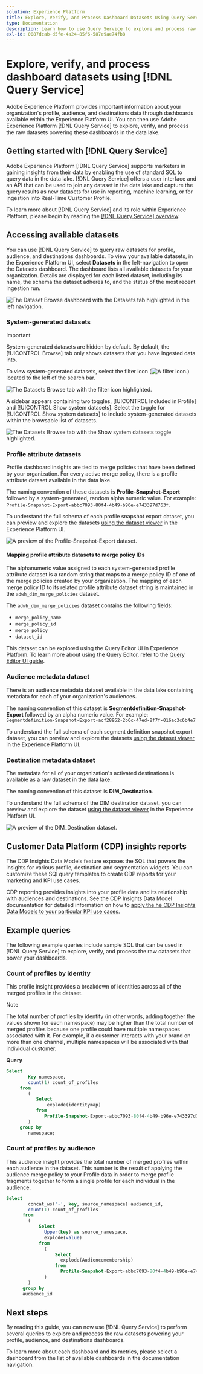 ```yaml
---
solution: Experience Platform
title: Explore, Verify, and Process Dashboard Datasets Using Query Service
type: Documentation
description: Learn how to use Query Service to explore and process raw datasets powering profile, audience, and destination dashboards in Experience Platform.
exl-id: 0087dcab-d5fe-4a24-85f6-587e9ae74fb8
---
```

# Explore, verify, and process dashboard datasets using [!DNL Query Service]

Adobe Experience Platform provides important information about your organization's profile, audience, and destinations data through dashboards available within the Experience Platform UI. You can then use Adobe Experience Platform [!DNL Query Service] to explore, verify, and process the raw datasets powering these dashboards in the data lake.

## Getting started with [!DNL Query Service] 

Adobe Experience Platform [!DNL Query Service] supports marketers in gaining insights from their data by enabling the use of standard SQL to query data in the data lake. [!DNL Query Service] offers a user interface and an API that can be used to join any dataset in the data lake and capture the query results as new datasets for use in reporting, machine learning, or for ingestion into Real-Time Customer Profile. 

To learn more about [!DNL Query Service] and its role within Experience Platform, please begin by reading the [[!DNL Query Service] overview](../query-service/home.md).

## Accessing available datasets

You can use [!DNL Query Service] to query raw datasets for profile, audience, and destinations dashboards. To view your available datasets, in the Experience Platform UI, select **Datasets** in the left-navigation to open the Datasets dashboard. The dashboard lists all available datasets for your organization. Details are displayed for each listed dataset, including its name, the schema the dataset adheres to, and the status of the most recent ingestion run.

![The Dataset Browse dashboard with the Datasets tab highlighted in the left navigation.](./images/query/browse-datasets.png)

### System-generated datasets

>[!IMPORTANT]
>
>System-generated datasets are hidden by default. By default, the [!UICONTROL Browse] tab only shows datasets that you have ingested data into.

To view system-generated datasets, select the filter icon (![A filter icon.](./images/query/filter.png)) located to the left of the search bar.

![The Datasets Browse tab with the filter icon highlighted.](./images/query/filter-datasets.png)

A sidebar appears containing two toggles, [!UICONTROL Included in Profile] and [!UICONTROL Show system datasets]. Select the toggle for [!UICONTROL Show system datasets] to include system-generated datasets within the browsable list of datasets.

![The Datasets Browse tab with the Show system datasets toggle highlighted.](./images/query/show-system-datasets.png)

### Profile attribute datasets

Profile dashboard insights are tied to merge policies that have been defined by your organization. For every active merge policy, there is a profile attribute dataset available in the data lake. 

The naming convention of these datasets is **Profile-Snapshot-Export** followed by a system-generated, random alpha numeric value. For example: `Profile-Snapshot-Export-abbc7093-80f4-4b49-b96e-e743397d763f`.

To understand the full schema of each profile snapshot export dataset, you can preview and explore the datasets [using the dataset viewer](../catalog/datasets/user-guide.md) in the Experience Platform UI.

![A preview of the Profile-Snapshot-Export dataset.](images/query/profile-attribute.png)

#### Mapping profile attribute datasets to merge policy IDs

The alphanumeric value assigned to each system-generated profile attribute dataset is a random string that maps to a merge policy ID of one of the merge policies created by your organization. The mapping of each merge policy ID to its related profile attribute dataset string is maintained in the `adwh_dim_merge_policies` dataset. 

The `adwh_dim_merge_policies` dataset contains the following fields:

* `merge_policy_name`
* `merge_policy_id`
* `merge_policy`
* `dataset_id`

This dataset can be explored using the Query Editor UI in Experience Platform. To learn more about using the Query Editor, refer to the [Query Editor UI guide](../query-service/ui/user-guide.md).

### Audience metadata dataset 

There is an audience metadata dataset available in the data lake containing metadata for each of your organization's audiences.

The naming convention of this dataset is **Segmentdefinition-Snapshot-Export** followed by an alpha numeric value. For example: `Segmentdefinition-Snapshot-Export-acf28952-2b6c-47ed-8f7f-016ac3c6b4e7`

To understand the full schema of each segment definition snapshot export dataset, you can preview and explore the datasets [using the dataset viewer](../catalog/datasets/user-guide.md) in the Experience Platform UI.

### Destination metadata dataset

The metadata for all of your organization's activated destinations is available as a raw dataset in the data lake.

The naming convention of this dataset is **DIM_Destination**.

To understand the full schema of the DIM destination dataset, you can preview and explore the dataset [using the dataset viewer](../catalog/datasets/user-guide.md) in the Experience Platform UI.

![A preview of the DIM_Destination dataset.](images/query/destinations-metadata.png)

## Customer Data Platform (CDP) insights reports

The CDP Insights Data Models feature exposes the SQL that powers the insights for various profile, destination and segmentation widgets. You can customize these SQl query templates to create CDP reports for your marketing and KPI use cases.

CDP reporting provides insights into your profile data and its relationship with audiences and destinations. See the CDP Insights Data Model documentation for detailed information on how to [apply the he CDP Insights Data Models to your particular KPI use cases](./cdp-insights-data-model.md). 

## Example queries

The following example queries include sample SQL that can be used in [!DNL Query Service] to explore, verify, and process the raw datasets that power your dashboards.

### Count of profiles by identity

This profile insight provides a breakdown of identities across all of the merged profiles in the dataset. 

>[!NOTE]
>
>The total number of profiles by identity (in other words, adding together the values shown for each namespace) may be higher than the total number of merged profiles because one profile could have multiple namespaces associated with it. For example, if a customer interacts with your brand on more than one channel, multiple namespaces will be associated with that individual customer.

**Query**

```sql
Select
        Key namespace,
        count(1) count_of_profiles
     from
        (
           Select
               explode(identitymap)
           from
              Profile-Snapshot-Export-abbc7093-80f4-4b49-b96e-e743397d763f
        )
     group by
        namespace;
```

### Count of profiles by audience

This audience insight provides the total number of merged profiles within each audience in the dataset. This number is the result of applying the audience merge policy to your Profile data in order to merge profile fragments together to form a single profile for each individual in the audience. 

```sql
Select          
        concat_ws('-', key, source_namespace) audience_id,
        count(1) count_of_profiles
      from
        (
            Select
              Upper(key) as source_namespace,
              explode(value)
            from
              (
                  Select
                    explode(Audiencemembership)
                  from
                    Profile-Snapshot-Export-abbc7093-80f4-4b49-b96e-e743397d763f
              )
        )
      group by
      audience_id
```

## Next steps

By reading this guide, you can now use [!DNL Query Service] to perform several queries to explore and process the raw datasets powering your profile, audience, and destinations dashboards. 

To learn more about each dashboard and its metrics, please select a dashboard from the list of available dashboards in the documentation navigation.

